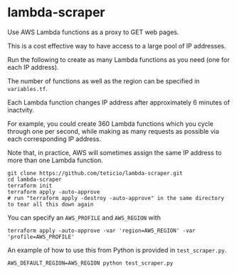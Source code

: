 # lambda-scraper

Use AWS Lambda functions as a proxy to GET web pages.

This is a cost effective way to have access to a large pool of IP
addresses.

Run the following to create as many Lambda functions as you need (one
for each IP address).

The number of functions as well as the region can be specified in
`variables.tf`.

Each Lambda function changes IP address after approximately 6 minutes
of inactvity.

For example, you could create 360 Lambda functions which you cycle
through one per second, while making as many requests as possible via
each corresponding IP address.

Note that, in practice, AWS will sometimes assign the same IP address
to more than one Lambda function.

```
git clone https://github.com/teticio/lambda-scraper.git
cd lambda-scraper
terraform init
terraform apply -auto-approve
# run "terraform apply -destroy -auto-approve" in the same directory to tear all this down again
```
You can specify an `AWS_PROFILE` and `AWS_REGION` with
```
terraform apply -auto-approve -var 'region=AWS_REGION' -var 'profile=AWS_PROFILE'
```
An example of how to use this from Python is provided in `test_scraper.py`.
```
AWS_DEFAULT_REGION=AWS_REGION python test_scraper.py
```
